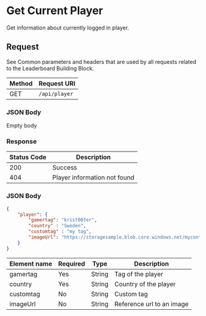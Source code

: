 # Get Current Player

Get information about currently logged in player.

## Request

See Common parameters and headers that are used by all requests related to the Leaderboard Building Block.

Method  | Request URI
------- | -----------
GET     | `/api/player`

### JSON Body

Empty body

### Response

| Status Code | Description |
|-------------|-------------|
|200|Success|
|404|Player information not found|

### JSON Body

```json
{
    "player": {
        "gamertag": "krist00fer",
        "country" : "Sweden",
        "customtag" : "my tag",
        "imageUrl": "https://storagesample.blob.core.windows.net/mycontainer/photos/kristofer.jpg"    
	}
}
```

Element name        | Required  | Type       | Description
------------------- | --------- | ---------  | -----------
gamertag            | Yes       | String     | Tag of the player
country             | Yes       | String     | Country of the player
customtag           | No        | String     | Custom tag
imageUrl            | No        | String     | Reference url to an image
